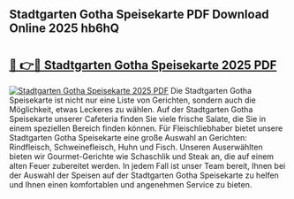 ## Stadtgarten Gotha Speisekarte PDF Download Online 2025 hb6hQ

# <h2><a href="http://gcd5jz.nevu.top/?p=Stadtgarten+Gotha+Speisekarte">🔗 👉🔴 Stadtgarten Gotha Speisekarte 2025 PDF</a></h2>

[![Stadtgarten Gotha Speisekarte 2025 PDF](https://i.imgur.com/dBaPXMq.png)](http://gcd5jz.nevu.top/?p=Stadtgarten+Gotha+Speisekarte)
Die Stadtgarten Gotha Speisekarte ist nicht nur eine Liste von Gerichten, sondern auch die Möglichkeit, etwas Leckeres zu wählen. Auf der Stadtgarten Gotha Speisekarte unserer Cafeteria finden Sie viele frische Salate, die Sie in einem speziellen Bereich finden können. Für Fleischliebhaber bietet unsere Stadtgarten Gotha Speisekarte eine große Auswahl an Gerichten: Rindfleisch, Schweinefleisch, Huhn und Fisch. Unseren Auserwählten bieten wir Gourmet-Gerichte wie Schaschlik und Steak an, die auf einem alten Feuer zubereitet werden. In jedem Fall ist unser Team bereit, Ihnen bei der Auswahl der Speisen auf der Stadtgarten Gotha Speisekarte zu helfen und Ihnen einen komfortablen und angenehmen Service zu bieten.
